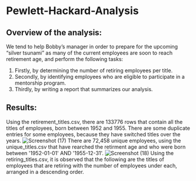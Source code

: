 # Pewlett-Hackard-Analysis
## Overview of the analysis:

We tend to help Bobby’s manager in order to prepare for the upcoming “silver tsunami” as many of the current employees are soon to reach retirement age, and perform the following tasks:

1. Firstly, by determining the number of retiring employees per title.
2. Secondly, by identifying employees who are eligible to participate in a mentorship program.
3. Thirdly, by writing a report that summarizes our analysis.

## Results:
Using the retirement_titles.csv, there are 133776 rows that contain all the titles of employees, born between 1952 and 1955. There are some duplicate entries for some employees, because they have switched titles over the years.
![Screenshot (17)](https://user-images.githubusercontent.com/73635290/219366908-0a7aa984-0d8f-48ee-855e-127d31fb66a9.png)
There are 72,458 unique employees, using the unique_titles.csv that have rearched the retirment age and who were born between '1952-01-01' AND '1955-12-31'. 
![Screenshot (18)](https://user-images.githubusercontent.com/73635290/219575931-838ff54b-608a-4dbd-a867-6d83b92baff5.png)
Using the retiring_titles.csv, it is observed that the following are the titles of employees that are retiring with the number of employees under each, arranged in a descending order.
